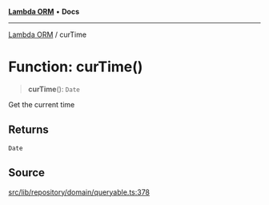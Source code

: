 [**Lambda ORM**](../README.md) • **Docs**

***

[Lambda ORM](../README.md) / curTime

# Function: curTime()

> **curTime**(): `Date`

Get the current time

## Returns

`Date`

## Source

[src/lib/repository/domain/queryable.ts:378](https://github.com/lambda-orm/lambdaorm-base/blob/b57bb1d116951848254ba54a2a732f51efc20654/src/lib/repository/domain/queryable.ts#L378)
